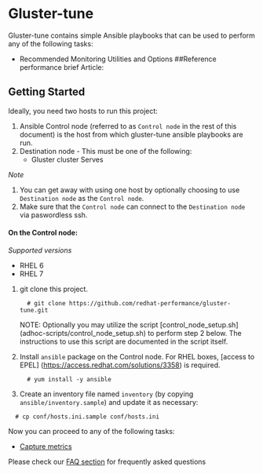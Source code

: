 # Gluster-tune
Gluster-tune contains simple Ansible playbooks that can be used to perform any of the following tasks:
* Recommended Monitoring Utilities and Options
##Reference performance brief Article: 

## Getting Started
Ideally, you need two hosts to run this project:

1. Ansible Control node (referred to as `Control node` in the rest of this document) is the host from which gluster-tune ansible playbooks are run.
2. Destination node - This must be one of the following:
    - Gluster cluster Serves

*Note*

1. You can get away with using one host by optionally choosing to use `Destination node` as the `Control node`.
2. Make sure that the `Control node` can connect to the `Destination node` via paswordless ssh.

#### On the Control node:

*Supported versions*
- RHEL 6
- RHEL 7

1. git clone this project.

   ```console
     # git clone https://github.com/redhat-performance/gluster-tune.git
   ```
   NOTE: Optionally you may utilize the script [control_node_setup.sh] (adhoc-scripts/control_node_setup.sh) to perform step 2 below.  The instructions to use this script are documented in the script itself.
2. Install `ansible` package on the Control node. For RHEL boxes, [access to EPEL] (https://access.redhat.com/solutions/3358) is required.

   ```console
     # yum install -y ansible
   ```
3. Create an inventory file named `inventory` (by copying `ansible/inventory.sample`) and update it as necessary:

  ```console
    # cp conf/hosts.ini.sample conf/hosts.ini
  ```

Now you can proceed to any of the following tasks:

 * [Capture metrics](docs/gluster-tune.md)

Please check our [FAQ section](docs/faqs.md) for frequently asked questions
